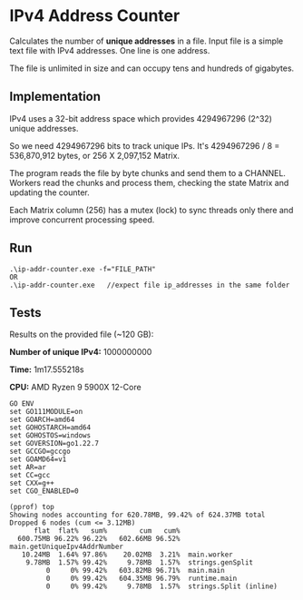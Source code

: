 # IPv4 Address Counter

Calculates the number of __unique addresses__ in a file.
Input file is a simple text file with IPv4 addresses. One line is one address.

The file is unlimited in size and can occupy tens and hundreds of gigabytes.

## Implementation
IPv4 uses a 32-bit address space which provides 4294967296 (2^32) unique addresses.

So we need 4294967296 bits to track unique IPs. It's 4294967296 / 8 = 536,870,912 bytes,
or 256 X 2,097,152 Matrix.

The program reads the file by byte chunks and send them to a CHANNEL.
Workers read the chunks and process them, checking the state Matrix and updating the counter.

Each Matrix column (256) has a mutex (lock) to sync threads only there and improve concurrent processing speed.

## Run
```
.\ip-addr-counter.exe -f="FILE_PATH"
OR
.\ip-addr-counter.exe   //expect file ip_addresses in the same folder
```

## Tests
Results on the provided file (~120 GB):

**Number of unique IPv4:** 1000000000

**Time:** 1m17.555218s

**CPU:** AMD Ryzen 9 5900X 12-Core

```
GO ENV
set GO111MODULE=on
set GOARCH=amd64
set GOHOSTARCH=amd64
set GOHOSTOS=windows
set GOVERSION=go1.22.7
set GCCGO=gccgo
set GOAMD64=v1
set AR=ar
set CC=gcc
set CXX=g++
set CGO_ENABLED=0
```

```
(pprof) top
Showing nodes accounting for 620.78MB, 99.42% of 624.37MB total
Dropped 6 nodes (cum <= 3.12MB)
      flat  flat%   sum%        cum   cum%
  600.75MB 96.22% 96.22%   602.66MB 96.52%  main.getUniqueIpv4AddrNumber
   10.24MB  1.64% 97.86%    20.02MB  3.21%  main.worker
    9.78MB  1.57% 99.42%     9.78MB  1.57%  strings.genSplit
         0     0% 99.42%   603.82MB 96.71%  main.main
         0     0% 99.42%   604.35MB 96.79%  runtime.main
         0     0% 99.42%     9.78MB  1.57%  strings.Split (inline)

```

